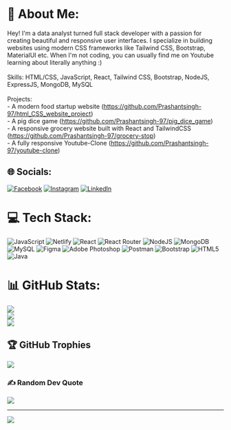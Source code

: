 # 💫 About Me:
Hey! I'm a data analyst turned full stack developer with a passion for creating beautiful and responsive user interfaces. I specialize in building websites using modern CSS frameworks like Tailwind CSS, Bootstrap, MaterialUI etc. When I'm not coding, you can usually find me on Youtube learning about literally anything :)<br><br>Skills: HTML/CSS, JavaScript, React, Tailwind CSS, Bootstrap, NodeJS, ExpressJS, MongoDB, MySQL<br><br>Projects:<br>- A modern food startup website (https://github.com/Prashantsingh-97/html_CSS_website_project)<br>- A pig dice game (https://github.com/Prashantsingh-97/pig_dice_game)<br>- A responsive grocery website built with React and TailwindCSS (https://github.com/Prashantsingh-97/grocery-stop)<br>- A fully responsive Youtube-Clone (https://github.com/Prashantsingh-97/youtube-clone)


## 🌐 Socials:
[![Facebook](https://img.shields.io/badge/Facebook-%231877F2.svg?logo=Facebook&logoColor=white)](https://facebook.com/https://www.facebook.com/Prashant.Singh.13/) [![Instagram](https://img.shields.io/badge/Instagram-%23E4405F.svg?logo=Instagram&logoColor=white)](https://instagram.com/https://www.instagram.com/prashantsingh97/) [![LinkedIn](https://img.shields.io/badge/LinkedIn-%230077B5.svg?logo=linkedin&logoColor=white)](https://linkedin.com/in/https://www.linkedin.com/in/prashant-singh14/) 

# 💻 Tech Stack:
![JavaScript](https://img.shields.io/badge/javascript-%23323330.svg?style=flat&logo=javascript&logoColor=%23F7DF1E) ![Netlify](https://img.shields.io/badge/netlify-%23000000.svg?style=flat&logo=netlify&logoColor=#00C7B7) ![React](https://img.shields.io/badge/react-%2320232a.svg?style=flat&logo=react&logoColor=%2361DAFB) ![React Router](https://img.shields.io/badge/React_Router-CA4245?style=flat&logo=react-router&logoColor=white) ![NodeJS](https://img.shields.io/badge/node.js-6DA55F?style=flat&logo=node.js&logoColor=white) ![MongoDB](https://img.shields.io/badge/MongoDB-%234ea94b.svg?style=flat&logo=mongodb&logoColor=white) ![MySQL](https://img.shields.io/badge/mysql-%2300f.svg?style=flat&logo=mysql&logoColor=white) 	![Figma](https://img.shields.io/badge/figma-%23F24E1E.svg?style=flat&logo=figma&logoColor=white) ![Adobe Photoshop](https://img.shields.io/badge/adobephotoshop-%2331A8FF.svg?style=flat&logo=adobephotoshop&logoColor=white) ![Postman](https://img.shields.io/badge/Postman-FF6C37?style=flat&logo=postman&logoColor=white) ![Bootstrap](https://img.shields.io/badge/bootstrap-%23563D7C.svg?style=flat&logo=bootstrap&logoColor=white) ![HTML5](https://img.shields.io/badge/html5-%23E34F26.svg?style=flat&logo=html5&logoColor=white) ![Java](https://img.shields.io/badge/java-%23ED8B00.svg?style=flat&logo=java&logoColor=white)
# 📊 GitHub Stats:
![](https://github-readme-stats.vercel.app/api?username=Prashantsingh-97&theme=tokyonight&hide_border=false&include_all_commits=true&count_private=false)<br/>
![](https://github-readme-streak-stats.herokuapp.com/?user=Prashantsingh-97&theme=tokyonight&hide_border=false)<br/>
![](https://github-readme-stats.vercel.app/api/top-langs/?username=Prashantsingh-97&theme=tokyonight&hide_border=false&include_all_commits=true&count_private=false&layout=compact)

## 🏆 GitHub Trophies
![](https://github-profile-trophy.vercel.app/?username=Prashantsingh-97&theme=darkhub&no-frame=true&no-bg=false&margin-w=4)

### ✍️ Random Dev Quote
![](https://quotes-github-readme.vercel.app/api?type=horizontal&theme=tokyonight)

---
[![](https://visitcount.itsvg.in/api?id=Prashantsingh-97&icon=1&color=6)](https://visitcount.itsvg.in)

<!-- Proudly created with GPRM ( https://gprm.itsvg.in ) -->
